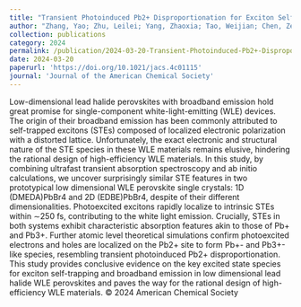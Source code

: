 ```yaml
---
title: "Transient Photoinduced Pb2+ Disproportionation for Exciton Self-Trapping and Broadband Emission in Low-Dimensional Lead Halide Perovskites"
author: "Zhang, Yao; Zhu, Leilei; Yang, Zhaoxia; Tao, Weijian; Chen, Zeng; Li, Tianjing; Lei, Haixin; Li, Congzhou; Wang, Lin; Tian, Wenming; Li, Zhenyu; Shang, Honghui; Zhu, Haiming"
collection: publications
category: 2024
permalink: /publication/2024-03-20-Transient-Photoinduced-Pb2+-Disproportionation-for-Exciton-Self-Trapping-and-Broadband-Emission-in-Low-Dimensional-Lead-Halide-Perovskites
date: 2024-03-20
paperurl: 'https://doi.org/10.1021/jacs.4c01115'
journal: 'Journal of the American Chemical Society'
---
```


Low-dimensional lead halide perovskites with broadband emission hold great promise for single-component white-light-emitting (WLE) devices. The origin of their broadband emission has been commonly attributed to self-trapped excitons (STEs) composed of localized electronic polarization with a distorted lattice. Unfortunately, the exact electronic and structural nature of the STE species in these WLE materials remains elusive, hindering the rational design of high-efficiency WLE materials. In this study, by combining ultrafast transient absorption spectroscopy and ab initio calculations, we uncover surprisingly similar STE features in two prototypical low dimensional WLE perovskite single crystals: 1D (DMEDA)PbBr4 and 2D (EDBE)PbBr4, despite of their different dimensionalities. Photoexcited excitons rapidly localize to intrinsic STEs within ∼250 fs, contributing to the white light emission. Crucially, STEs in both systems exhibit characteristic absorption features akin to those of Pb+ and Pb3+. Further atomic level theoretical simulations confirm photoexcited electrons and holes are localized on the Pb2+ site to form Pb+- and Pb3+-like species, resembling transient photoinduced Pb2+ disproportionation. This study provides conclusive evidence on the key excited state species for exciton self-trapping and broadband emission in low dimensional lead halide WLE perovskites and paves the way for the rational design of high-efficiency WLE materials. © 2024 American Chemical Society
